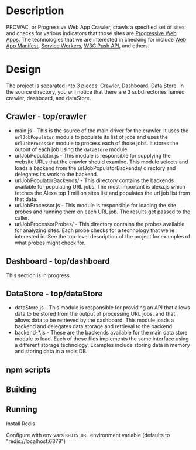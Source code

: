 # Description

PROWAC, or Progressive Web App Crawler, crawls a specified set of sites and checks for various indicators that those sites are [Progressive Web Apps](https://developers.google.com/web/progressive-web-apps#learnmore). The technologies that we are interested in checking for include [Web App Manifest](https://www.w3.org/TR/appmanifest), [Service Workers](https://www.w3.org/TR/service-workers), [W3C Push API](https://www.w3.org/TR/push-api), and others.

# Design

The project is separated into 3 pieces: Crawler, Dashboard, Data Store. In the source directory, you will notice that there are 3 subdirectories named crawler, dashboard, and dataStore.

## Crawler - top/crawler

- main.js - This is the source of the main driver for the crawler. It uses the `urlJobPopulator` module to populate its list of jobs and uses the `urlJobProcessor` module to process each of those jobs. It stores the output of each job using the `dataStore` module.
- urlJobPopulator.js - This module is responsible for supplying the website URLs that the crawler should examine. This module selects and loads a backend from the urlJobPopulatorBackends/ directory and delegates its work to the backend.
- urlJobPopulatorBackends/ - This directory contains the backends available for populating URL jobs. The most important is alexa.js which fetches the Alexa top 1 million sites list and populates the url job list from that data.
- urlJobProcessor.js - This module is responsible for loading the site probes and running them on each URL job. The results get passed to the caller.
- urlJobProcessorProbes/ - This directory contains the probes available for analyzing sites. Each probe checks for a technology that we're interested in. See the top-level description of the project for examples of what probes might check for.

## Dashboard - top/dashboard

This section is in progress.

## DataStore - top/dataStore

- dataStore.js - This module is responsible for providing an API that allows data to be stored from the output of processing URL jobs, and that allows data to be retrieved by the dashboard. This module loads a backend and delegates data storage and retrieval to the backend.
- backend-\*.js - These are the backends available for the main data store module to load. Each of these files implements the same interface using a different storage technology. Examples include storing data in memory and storing data in a redis DB.

## npm scripts

## Building

## Running

Install Redis

Configure with env vars
`REDIS_URL` environment variable (defaults to "redis://localhost:6379") 

